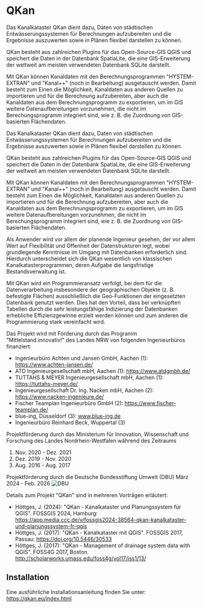 # QKan

Das Kanalkataster QKan dient dazu, Daten von städtischen 
Entwässerungssystemen für Berechnungen aufzubereiten und die Ergebnisse 
auszuwerten sowie in Plänen flexibel darstellen zu können. 

QKan besteht aus zahlreichen Plugins für das Open-Source-GIS QGIS und 
speichert die Daten in der Datenbank SpatiaLite, die eine GIS-Erweiterung 
der weltweit am meisten verwendeten Datenbank SQLite darstellt. 

Mit QKan können Kanaldaten mit den Berechnungsprogrammen "HYSTEM-EXTRAN" und 
"Kanal++" (noch in Bearbeitung) ausgetauscht werden. Damit besteht zum Einen 
die Möglichkeit, Kanaldaten aus anderen Quellen zu importieren und für die 
Berechnung aufzubereiten, aber auch die Kanaldaten aus dem 
Berechnungsprogramm zu exportieren, um im GIS weitere Datenaufbereitungen 
vorzunehmen, die nicht im Berechungsprogramm integriert sind, wie z. B. die 
Zuordnung von GIS-basierten Flächendaten. 

Das Kanalkataster QKan dient dazu, Daten von städtischen 
Entwässerungssystemen für Berechnungen aufzubereiten und die Ergebnisse 
auszuwerten sowie in Plänen flexibel darstellen zu können. 

QKan besteht aus zahlreichen Plugins für das Open-Source-GIS QGIS und 
speichert die Daten in der Datenbank SpatiaLite, die eine GIS-Erweiterung 
der weltweit am meisten verwendeten Datenbank SQLite darstellt. 

Mit QKan können Kanaldaten mit den Berechnungsprogrammen "HYSTEM-EXTRAN" und 
"Kanal++" (noch in Bearbeitung) ausgetauscht werden. Damit besteht zum Einen 
die Möglichkeit, Kanaldaten aus anderen Quellen zu importieren und für die 
Berechnung aufzubereiten, aber auch die Kanaldaten aus dem 
Berechnungsprogramm zu exportieren, um im GIS weitere Datenaufbereitungen 
vorzunehmen, die nicht im Berechungsprogramm integriert sind, wie z. B. die 
Zuordnung von GIS-basierten Flächendaten. 

Als Anwender wird vor allem der planende Ingenieur gesehen, der vor allem 
Wert auf Flexibilität und Offenheit der Datenstrukturen legt, wobei 
grundlegende Kenntnisse im Umgang mit Datenbanken erforderlich sind. 
Hierdurch unterscheidet sich die QKan wesentlich von klassischen 
Kanalkatasterprogrammen, deren Aufgabe die langsfristige Bestandsverwaltung 
ist. 

Mit QKan wird ein Programmieransatz verfolgt, bei dem für die Datenverarbeitung 
insbesondere der geographischen Objekte (z. B. befestigte Flächen) 
ausschließlich die Geo-Funktionen der eingesetzten Datenbank genutzt werden. 
Dies hat den Vorteil, dass bei verknüpften Tabellen durch die sehr 
leistungsfähige Indizierung der Datenbanken erhebliche Effizienzgewinne 
erzielt werden können und zum anderen die Programmierung stark vereinfacht 
wird. 

Das Projekt wird mit Förderung durch das Programm "Mittelstand.innovativ!" 
des Landes NRW von folgenden Ingenieurbüros finanziert:
- Ingenieurbüro Achten und Jansen GmbH, Aachen (1): https://www.achten-jansen.de/
- ATD Ingenieurgesellschaft mbH, Aachen (1): https://www.atdgmbh.de/
- TUTTAHS & MEYER Ingenieurgesellschaft mbH, Aachen (1): https://tuttahs-meyer.de/
- Ingenieurgesellschaft Dr. Ing. Nacken mbH, Aachen (2): https://www.nacken-ingenieure.de/
- Fischer Teamplan Ingenieurbüro GmbH (2): https://www.fischer-teamplan.de/
- blue-ing, Düsseldorf (3): www.blue-ing.de
- Ingenieurbüro Reinhard Beck, Wuppertal (3)

Projektförderung durch das Ministerium für Innovation, Wissenschaft und Forschung des Landes Nordrhein-Westfalen während des Zeitraums
1) Nov. 2020 - Dez. 2021
2) Dez. 2019 - Nov. 2020
3) Aug. 2016 - Aug. 2017

Projektförderung durch die Deutsche Bundesstiftung Umwelt (DBU) März 2024 - Feb. 2026 ![DBU](https://www.dbu.de/app/uploads/png-DBU-Logo-gefoerdert-durch-RGB.png)

Details zum Projekt "QKan" sind in mehreren Vorträgen erläutert:

- Höttges, J. (2024): "QKan - Kanalkataster und Planungssystem für QGIS". FOSSGIS 2024, Hamburg:
  https://app.media.ccc.de/v/fossgis2024-38564-qkan-kanalkataster-und-planungssystem-fr-qgis
- Höttges, J. (2017): "QKan - Kanalkataster mit QGIS". FOSSGIS 2017, Passau: 
  https://doi.org/10.5446/30533
- Höttges, J. (2017): "QKan - Management of drainage system data with QGIS".
  FOSS4G 2017, Boston. http://scholarworks.umass.edu/foss4g/vol17/iss1/13/

## Installation
Eine ausführliche Installationsanleitung finden Sie unter:
https://qkan.eu/index.html


